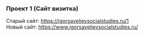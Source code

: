 ### Проект 1 (Сайт визитка)
Старый сайт: https://igorsavelievsocialstudies.ru/1  
Новый сайт: https://www.igorsavelievsocialstudies.ru/  